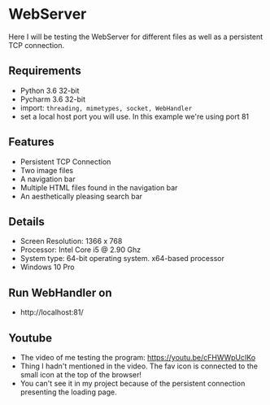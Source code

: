 # WebServer
Here I will be testing the WebServer for different files as well as a persistent TCP connection.

## Requirements
* Python 3.6 32-bit
* Pycharm 3.6 32-bit
* import: `threading, mimetypes, socket, WebHandler` 
* set a local host port you will use. In this example we're using port 81

## Features
* Persistent TCP Connection
* Two image files
* A navigation bar
* Multiple HTML files found in the navigation bar
* An aesthetically pleasing search bar

## Details
* Screen Resolution: 1366 x 768
* Processor: Intel Core i5 @ 2.90 Ghz
* System type: 64-bit operating system. x64-based processor
* Windows 10 Pro

## Run WebHandler on
* http://localhost:81/

## Youtube
* The video of me testing the program: https://youtu.be/cFHWWpUcIKo 
* Thing I hadn't mentioned in the video. The fav icon is connected to the small icon at the top of the browser!
* You can't see it in my project because of the persistent connection presenting the loading page.

